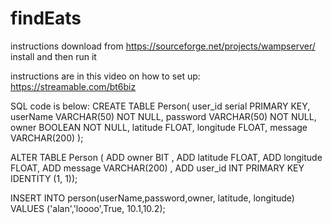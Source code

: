 # findEats

instructions
download from https://sourceforge.net/projects/wampserver/
install and then run it

instructions are in this video on how to set up:
https://streamable.com/bt6biz


SQL code is below:
CREATE TABLE Person(
user_id serial PRIMARY KEY,
userName VARCHAR(50) NOT NULL,
password VARCHAR(50) NOT NULL,
owner BOOLEAN NOT NULL,
latitude FLOAT,
longitude FLOAT,
message VARCHAR(200) 
);

ALTER TABLE Person (
ADD owner BIT ,
ADD latitude FLOAT,
ADD longitude FLOAT,
ADD message VARCHAR(200) ,
ADD user_id INT PRIMARY KEY IDENTITY (1, 1));

INSERT INTO person(userName,password,owner, latitude, longitude) 
VALUES ('alan','loooo',True, 10.1,10.2);